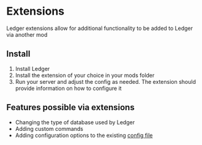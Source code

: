 # Extensions

Ledger extensions allow for additional functionality to be added to Ledger via another mod

## Install

1. Install Ledger
2. Install the extension of your choice in your mods folder
3. Run your server and adjust the config as needed. The extension should provide information on how to configure it

## Features possible via extensions

- Changing the type of database used by Ledger
- Adding custom commands
- Adding configuration options to the existing [config file](../config.md)